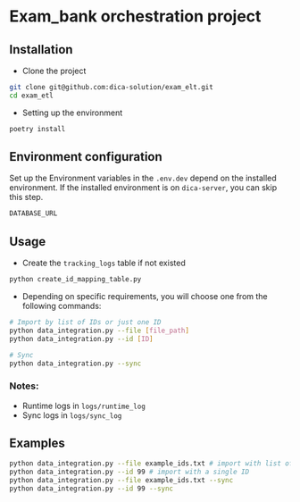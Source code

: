 # Exam_bank orchestration project

## Installation
- Clone the project
```bash
git clone git@github.com:dica-solution/exam_elt.git
cd exam_etl
```
- Setting up the environment
```bash
poetry install
```

## Environment configuration
Set up the Environment variables in the `.env.dev` depend on the installed environment. If the installed environment is on `dica-server`, you can skip this step.
```bash
DATABASE_URL
```


## Usage
- Create the `tracking_logs` table if not existed
```bash
python create_id_mapping_table.py
```
- Depending on specific requirements, you will choose one from the following commands:
```bash
# Import by list of IDs or just one ID
python data_integration.py --file [file_path]
python data_integration.py --id [ID]

# Sync
python data_integration.py --sync
```
### Notes:  
- Runtime logs in `logs/runtime_log`  
- Sync logs in `logs/sync_log`


## Examples
```bash
python data_integration.py --file example_ids.txt # import with list of IDs
python data_integration.py --id 99 # import with a single ID
python data_integration.py --file example_ids.txt --sync
python data_integration.py --id 99 --sync
```
